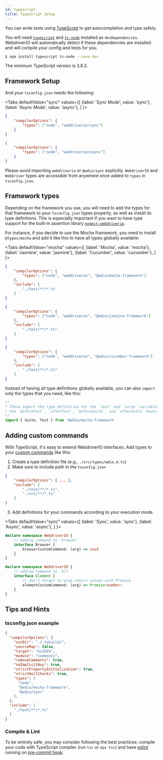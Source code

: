 ```yaml
---
id: typescript
title: TypeScript Setup
---
```


You can write tests using [TypeScript](http://www.typescriptlang.org) to get autocompletion and type safety.

You will need [`typescript`](https://github.com/microsoft/TypeScript) and [`ts-node`](https://github.com/TypeStrong/ts-node) installed as `devDependencies`. WebdriverIO will automatically detect if these dependencies are installed and will compile your config and tests for you.

```bash npm2yarn
$ npm install typescript ts-node --save-dev
```

The minimum TypeScript version is 3.8.3.

## Framework Setup

And your `tsconfig.json` needs the following:

<Tabs
  defaultValue="sync"
  values={[
    {label: 'Sync Mode', value: 'sync'},
    {label: 'Async Mode', value: 'async'},
  ]
}>
<TabItem value="sync">

```json title="tsconfig.json"
{
    "compilerOptions": {
        "types": ["node", "webdriverio/sync"]
    }
}
```

</TabItem>
<TabItem value="async">

```json title="tsconfig.json"
{
    "compilerOptions": {
        "types": ["node", "webdriverio/async"]
    }
}
```

</TabItem>
</Tabs>

Please avoid importing `webdriverio` or `@wdio/sync` explicitly.
`WebdriverIO` and `WebDriver` types are accessible from anywhere once added to `types` in `tsconfig.json`.

## Framework types

Depending on the framework you use, you will need to add the types for that framework to your `tsconfig.json` types property, as well as install its type definitions. This is especially important if you want to have type support for the built-in assertion library [`expect-webdriverio`](https://www.npmjs.com/package/expect-webdriverio).

For instance, if you decide to use the Mocha framework, you need to install `@types/mocha` and add it like this to have all types globally available:

<Tabs
  defaultValue="mocha"
  values={[
    {label: 'Mocha', value: 'mocha'},
    {label: 'Jasmine', value: 'jasmine'},
    {label: 'Cucumber', value: 'cucumber'},
  ]
}>
<TabItem value="mocha">

```json title="tsconfig.json"
{
    "compilerOptions": {
        "types": ["node", "webdriverio", "@wdio/mocha-framework"]
    },
    "include": [
        "./test/**/*.ts"
    ]
}
```

</TabItem>
<TabItem value="jasmine">

```json title="tsconfig.json"
{
    "compilerOptions": {
        "types": ["node", "webdriverio", "@wdio/jasmine-framework"]
    },
    "include": [
        "./test/**/*.ts"
    ]
}
```

</TabItem>
<TabItem value="cucumber">

```json title="tsconfig.json"
{
    "compilerOptions": {
        "types": ["node", "webdriverio", "@wdio/cucumber-framework"]
    },
    "include": [
        "./test/**/*.ts"
    ]
}
```

</TabItem>
</Tabs>

Instead of having all type definitions globally available, you can also `import` only the types that you need, like this:

```typescript
/*
* These import the type definition for the `test` and `suite` variables that are available in
* the `beforeTest`, `afterTest`, `beforeSuite`, and `afterSuite` hooks.
*/
import { Suite, Test } from '@wdio/mocha-framework'
```

## Adding custom commands

With TypeScript, it's easy to extend WebdriverIO interfaces. Add types to your [custom commands](CustomCommands.md) like this:

1. Create a type definition file (e.g., `./src/types/wdio.d.ts`)
2. Make sure to include path in the `tsconfig.json`

```json title="tsconfig.json"
{
    "compilerOptions": { ... },
    "include": [
        "./test/**/*.ts",
        "./src/**/*.ts"
    ]
}
```

3. Add definitions for your commands according to your execution mode.

<Tabs
  defaultValue="sync"
  values={[
    {label: 'Sync', value: 'sync'},
    {label: 'Async', value: 'async'},
  ]
}>
<TabItem value="sync">

```typescript
declare namespace WebdriverIO {
    // adding command to `browser`
    interface Browser {
        browserCustomCommand: (arg) => void
    }
}
```

</TabItem>
<TabItem value="async">

```typescript
declare namespace WebdriverIO {
    // adding command to `$()`
    interface Element {
        // don't forget to wrap return values with Promise
        elementCustomCommand: (arg) => Promise<number>
    }
}
```

</TabItem>
</Tabs>

## Tips and Hints

### tsconfig.json example

```json
{
  "compilerOptions": {
    "outDir": "./.tsbuild/",
    "sourceMap": false,
    "target": "es2019",
    "module": "commonjs",
    "removeComments": true,
    "noImplicitAny": true,
    "strictPropertyInitialization": true,
    "strictNullChecks": true,
    "types": [
      "node",
      "@wdio/mocha-framework",
      "@wdio/sync"
    ],
  },
  "include": [
    "./test/**/*.ts"
  ]
}
```

### Compile & Lint

To be entirely safe, you may consider following the best practices: compile your code with TypeScript compiler (run `tsc` or `npx tsc`) and have [eslint](https://www.npmjs.com/package/@typescript-eslint/eslint-plugin) running on [pre-commit hook](https://github.com/typicode/husky).
